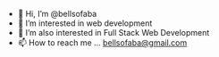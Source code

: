 - 👋 Hi, I’m @bellsofaba
- 👀 I’m interested in web development
- 🌱 I’m also interested in Full Stack Web Development 
- 📫 How to reach me ... bellsofaba@gmail.com

<!---
bellsofaba/bellsofaba is a ✨ special ✨ repository because its `README.md` (this file) appears on your GitHub profile.
You can click the Preview link to take a look at your changes.
--->
